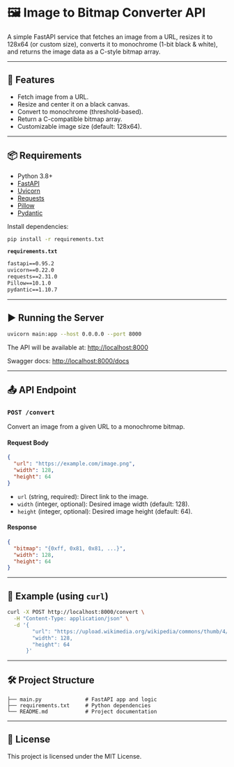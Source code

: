 # 🖼️ Image to Bitmap Converter API

A simple FastAPI service that fetches an image from a URL, resizes it to 128x64 (or custom size), converts it to monochrome (1-bit black & white), and returns the image data as a C-style bitmap array.

---

## 🚀 Features

* Fetch image from a URL.
* Resize and center it on a black canvas.
* Convert to monochrome (threshold-based).
* Return a C-compatible bitmap array.
* Customizable image size (default: 128x64).

---

## 📦 Requirements

* Python 3.8+
* [FastAPI](https://fastapi.tiangolo.com/)
* [Uvicorn](https://www.uvicorn.org/)
* [Requests](https://docs.python-requests.org/)
* [Pillow](https://pillow.readthedocs.io/)
* [Pydantic](https://docs.pydantic.dev/)

Install dependencies:

```bash
pip install -r requirements.txt
```

**`requirements.txt`**

```txt
fastapi==0.95.2
uvicorn==0.22.0
requests==2.31.0
Pillow==10.1.0
pydantic==1.10.7
```

---

## ▶️ Running the Server

```bash
uvicorn main:app --host 0.0.0.0 --port 8000
```

The API will be available at: [http://localhost:8000](http://localhost:8000)

Swagger docs: [http://localhost:8000/docs](http://localhost:8000/docs)

---

## 📤 API Endpoint

### `POST /convert`

Convert an image from a given URL to a monochrome bitmap.

#### Request Body

```json
{
  "url": "https://example.com/image.png",
  "width": 128,
  "height": 64
}
```

* `url` (string, required): Direct link to the image.
* `width` (integer, optional): Desired image width (default: 128).
* `height` (integer, optional): Desired image height (default: 64).

#### Response

```json
{
  "bitmap": "{0xff, 0x81, 0x81, ...}",
  "width": 128,
  "height": 64
}
```

---

## 🧪 Example (using `curl`)

```bash
curl -X POST http://localhost:8000/convert \
  -H "Content-Type: application/json" \
  -d '{
        "url": "https://upload.wikimedia.org/wikipedia/commons/thumb/4/47/PNG_transparency_demonstration_1.png/240px-PNG_transparency_demonstration_1.png",
        "width": 128,
        "height": 64
      }'
```

---

## 🛠️ Project Structure

```
├── main.py              # FastAPI app and logic
├── requirements.txt     # Python dependencies
└── README.md            # Project documentation
```

---

## 📄 License

This project is licensed under the MIT License.
